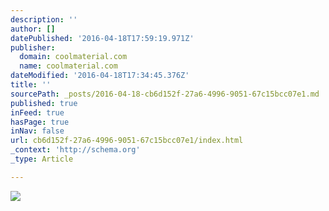 ```yaml
---
description: ''
author: []
datePublished: '2016-04-18T17:59:19.971Z'
publisher:
  domain: coolmaterial.com
  name: coolmaterial.com
dateModified: '2016-04-18T17:34:45.376Z'
title: ''
sourcePath: _posts/2016-04-18-cb6d152f-27a6-4996-9051-67c15bcc07e1.md
published: true
inFeed: true
hasPage: true
inNav: false
url: cb6d152f-27a6-4996-9051-67c15bcc07e1/index.html
_context: 'http://schema.org'
_type: Article

---
```

![](http://coolmaterial.wpengine.netdna-cdn.com/wp-content/uploads/2012/05/969-Maserati-Ghibli-47.jpg)